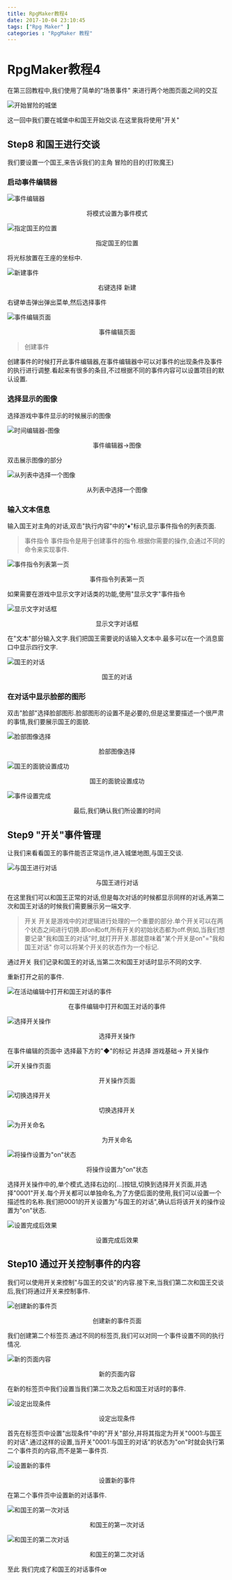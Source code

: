 ```yaml
---
title: RpgMaker教程4
date: 2017-10-04 23:10:45
tags: ["Rpg Maker" ]
categories : "RpgMaker 教程"
---
```


# RpgMaker教程4

在第三回教程中,我们使用了简单的"场景事件" 来进行两个地图页面之间的交互

![开始冒险的城堡](http://ooymoxvz4.bkt.clouddn.com/17-10-4/29932479.jpg)

<!-- more -->

这一回中我们要在城堡中和国王开始交谈.在这里我将使用"开关"

## Step8 和国王进行交谈

我们要设置一个国王,来告诉我们的主角 冒险的目的(打败魔王)

### 启动事件编辑器

![事件编辑器](http://ooymoxvz4.bkt.clouddn.com/17-10-4/94566665.jpg)
<center>将模式设置为事件模式</center>

![指定国王的位置](http://ooymoxvz4.bkt.clouddn.com/17-10-4/86250828.jpg)
<center>指定国王的位置</center>

将光标放置在王座的坐标中.

![新建事件
](http://ooymoxvz4.bkt.clouddn.com/17-10-4/53707291.jpg)

<center>右键选择 新建</center>

右键单击弹出弹出菜单,然后选择事件

![事件编辑页面](http://ooymoxvz4.bkt.clouddn.com/17-10-4/98409700.jpg)
<center>事件编辑页面</center>

> 创建事件

创建事件的时候打开此事件编辑器,在事件编辑器中可以对事件的出现条件及事件的执行进行调整.看起来有很多的条目,不过根据不同的事件内容可以设置项目的默认设置.


### 选择显示的图像

选择游戏中事件显示的时候展示的图像

![时间编辑器-图像](http://ooymoxvz4.bkt.clouddn.com/17-10-5/23818705.jpg)

<center>事件编辑器->图像</center>

双击展示图像的部分

![从列表中选择一个图像](http://ooymoxvz4.bkt.clouddn.com/17-10-5/32052553.jpg)
<center>从列表中选择一个图像</center>

### 输入文本信息

输入国王对主角的对话,双击"执行内容"中的"♦"标识,显示事件指令的列表页面.

> 事件指令
事件指令是用于创建事件的指令.根据你需要的操作,会通过不同的命令来实现事件.

![事件指令列表第一页](http://ooymoxvz4.bkt.clouddn.com/17-10-5/11996036.jpg)
<center>事件指令列表第一页</center>

如果需要在游戏中显示文字对话类的功能,使用"显示文字"事件指令


![显示文字对话框](http://ooymoxvz4.bkt.clouddn.com/17-10-5/82599265.jpg)
<center>显示文字对话框</center>

在"文本"部分输入文字.我们把国王需要说的话输入文本中.最多可以在一个消息窗口中显示四行文字.

![国王的对话](http://ooymoxvz4.bkt.clouddn.com/17-10-5/71970098.jpg)

<center>国王的对话</center>

### 在对话中显示脸部的图形

双击"脸部"选择脸部图形.脸部图形的设置不是必要的,但是这里要描述一个很严肃的事情,我们要展示国王的面貌.

![脸部图像选择](http://ooymoxvz4.bkt.clouddn.com/17-10-5/44809148.jpg)

<center>脸部图像选择</center>


![国王的面貌设置成功](http://ooymoxvz4.bkt.clouddn.com/17-10-5/63479279.jpg)

<center>国王的面貌设置成功</center>


![事件设置完成](http://ooymoxvz4.bkt.clouddn.com/17-10-5/80687801.jpg)

<center>最后,我们确认我们所设置的时间</center>

## Step9 "开关"事件管理

让我们来看看国王的事件能否正常运作,进入城堡地图,与国王交谈.

![与国王进行对话](http://ooymoxvz4.bkt.clouddn.com/17-10-5/67782517.jpg)
<center>与国王进行对话</center>

在这里我们可以和国王正常的对话,但是每次对话的时候都显示同样的对话,再第二次和国王对话的时候我们需要展示另一端文字.

>开关
开关是游戏中的对逻辑进行处理的一个重要的部分.单个开关可以在两个状态之间进行切换.即on和off,所有开关的初始状态都为off.例如,当我们想要记录"我和国王的对话"时,就打开开关.那就意味着"某个开关是on"="我和国王对话" 你可以将某个开关的状态作为一个标记.


通过开关 我们记录和国王的对话,当第二次和国王对话时显示不同的文字.

重新打开之前的事件.

![在活动编辑中打开和国王对话的事件](http://ooymoxvz4.bkt.clouddn.com/17-10-5/57980213.jpg)

<center>在事件编辑中打开和国王对话的事件</center>

![选择开关操作](http://ooymoxvz4.bkt.clouddn.com/17-10-5/19184781.jpg)

<center>选择开关操作</center>

在事件编辑的页面中 选择最下方的"◆"的标记 并选择 游戏基础-> 开关操作

![开关操作页面](http://ooymoxvz4.bkt.clouddn.com/17-10-5/90912760.jpg)

<center>开关操作页面</center>


![切换选择开关](http://ooymoxvz4.bkt.clouddn.com/17-10-5/69924241.jpg)

<center>切换选择开关</center>

![为开关命名](http://ooymoxvz4.bkt.clouddn.com/17-10-5/7236016.jpg)

<center>为开关命名</center>

![将操作设置为"on"状态](http://ooymoxvz4.bkt.clouddn.com/17-10-5/28254544.jpg)

<center>将操作设置为"on"状态</center>

选择开关操作中的,单个模式,选择右边的[...]按钮,切换到选择开关页面,并选择"0001"开关.每个开关都可以单独命名,为了方便后面的使用,我们可以设置一个描述性的名称.我们把0001的开关设置为"与国王的对话",确认后将该开关的操作设置为"on"状态.

![设置完成后效果](http://ooymoxvz4.bkt.clouddn.com/17-10-5/4210409.jpg)

<center>设置完成后效果</center>

## Step10 通过开关控制事件的内容

我们可以使用开关来控制"与国王的交谈"的内容.接下来,当我们第二次和国王交谈后,我们将通过开关来控制事件.

![创建新的事件页](http://ooymoxvz4.bkt.clouddn.com/17-10-5/31500917.jpg)

<center>创建新的事件页面</center>

我们创建第二个标签页.通过不同的标签页,我们可以对同一个事件设置不同的执行情况.


![新的页面内容](http://ooymoxvz4.bkt.clouddn.com/17-10-5/26324215.jpg)
<center>新的页面内容</center>

在新的标签页中我们设置当我们第二次及之后和国王对话时的事件.

![设定出现条件](http://ooymoxvz4.bkt.clouddn.com/17-10-5/76067516.jpg)

<center>设定出现条件</center>

首先在标签页中设置"出现条件"中的"开关"部分,并将其指定为开关"0001:与国王的对话".通过这样的设置,当开关"0001:与国王的对话"的状态为"on"时就会执行第二个事件页的内容,而不是第一事件页.

![设置新的事件](http://ooymoxvz4.bkt.clouddn.com/17-10-5/17782736.jpg)

<center>设置新的事件</center>


在第二个事件页中设置新的对话事件.


![和国王的第一次对话](http://ooymoxvz4.bkt.clouddn.com/17-10-5/32658030.jpg)

<center>和国王的第一次对话</center>

![和国王的第二次对话](http://ooymoxvz4.bkt.clouddn.com/17-10-5/79367740.jpg)

<center>和国王的第二次对话</center>

至此 我们完成了和国王的对话事件œ
